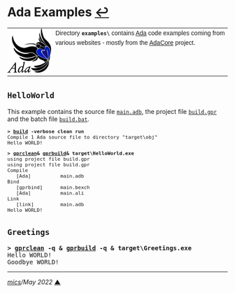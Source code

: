 # <span id="top">Ada Examples</span> <span style="size:25%;"><a href="../README.md">↩</a></span>

<table style="font-family:Helvetica,Arial;font-size:14px;line-height:1.6;">
  <tr>
  <td style="border:0;padding:0 10px 0 0;min-width:100px;"><a href="https://www.adacore.com/" rel="external"><img style="border:0;" src="../docs/images/adamascot.png" width="100" alt="Ada project"/></a></td>
  <td style="border:0;padding:0;vertical-align:text-top;">
    Directory <strong><code>examples\</code></strong> contains <a href="https://www.adacore.com/" rel="external">Ada</a> code examples coming from various websites - mostly from the <a href="https://www.adacore.com/" rel="external">AdaCore</a> project.
  </td>
  </tr>
</table>

## <span id="hello">`HelloWorld`</span>

This example contains the source file [`main.adb`](./HelloWorld/src/main/ada/main.adb), the project file [`build.gpr`](./HelloWorld/build.gpr) and the batch file [`build.bat`](./HelloWorld/build.bat).

<pre style="font-size:80%;">
<b>&gt; <a href="./HelloWorld/build.bat">build</a> -verbose clean run</b>
Compile 1 Ada source file to directory "target\obj"
Hello WORLD!
</pre>

<pre style="font-size:80%;">
<b>&gt; <a href="">gprclean</a>&amp; <a href="">gprbuild</a>&amp; target\HelloWorld.exe</b>
using project file build.gpr
using project file build.gpr
Compile
   [Ada]          main.adb
Bind
   [gprbind]      main.bexch
   [Ada]          main.ali
Link
   [link]         main.adb
Hello WORLD!
</pre>

## <span id="greetings">`Greetings`</span>

<pre>
<b>&gt; <a href="https://docs.adacore.com/gprbuild-docs/html/gprbuild_ug/companion_tools.html#cleaning-up-with-gprclean">gprclean</a> -q &amp; <a href="https://docs.adacore.com/gprbuild-docs/html/gprbuild_ug/building_with_gprbuild.html#command-line">gprbuild</a> -q &amp; target\Greetings.exe</b>
Hello WORLD!
Goodbye WORLD!
</pre>

<!--
## <span id="footnotes">Footnotes</span>

<span id="footnote_01">[1]</span> ***GNAT Project Files*** [↩](#anchor_01)

<dl><dd>
TODO: <a href="https://docs.adacore.com/gprbuild-docs/html/gprbuild_ug/gnat_project_manager.html#executable-file-names">Executable file names</a>.
</dd>
<dd>
Some project file examples :
<ul><li><a href="https://github.com/AdaCore/gprbuild"><code>AdaCore/gprbuild</code></a> project: <a href="https://github.com/AdaCore/gprbuild/blob/master/gprbuild.gpr"><code>gprbuild.grp</code></a></li>
</ul>
</dd></dl>
-->

***

*[mics](https://lampwww.epfl.ch/~michelou/)/May 2022* [**&#9650;**](#top)
<span id="bottom">&nbsp;</span>

<!-- link refs -->
